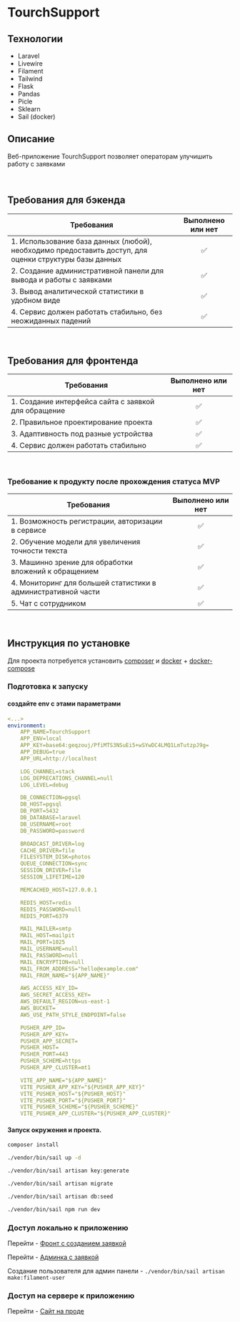# TourchSupport

## Технологии
- Laravel
- Livewire
- Filament
- Tailwind
- Flask
- Pandas
- Picle
- Sklearn
- Sail (docker)

## Описание
Веб-приложение TourchSupport позволяет операторам улучишить работу с заявками

<br>

## Требования для бэкенда
| Требования                                                                                             | Выполнено или нет | 
|--------------------------------------------------------------------------------------------------------|:-----------------:|
| 1. Использование база данных (любой), необходимо предоставить доступ, для оценки структуры базы данных |         ✅         |
| 2. Создание административной панели для вывода и работы с заявками                                     |         ✅         |
| 3. Вывод аналитической статистики в удобном виде                                                       |         ✅         |
| 4. Сервис должен работать стабильно, без неожиданных падений                                           |         ✅         |

<br>

## Требования для фронтенда
| Требования                                                   | Выполнено или нет | 
|--------------------------------------------------------------|:-----------------:|
| 1. Создание интерфейса сайта с заявкой для обращение         |         ✅         |
| 2. Правильное проектирование проекта                         |         ✅         |
| 3. Адаптивность под разные устройства                        |         ✅         |
| 4. Сервис должен работать стабильно |         ✅         |

<br>

### Требование к продукту после прохождения статуса MVP
| Требования                                                    | Выполнено или нет | 
|---------------------------------------------------------------|:-----------------:|
| 1. Возможность регистрации, авторизации в сервисе             |         ✅         |
| 2. Обучение модели для увеличения точности текста             |         ✅         |
| 3. Машинно зрение для обработки вложений к обращением         |         ✅         |
| 4. Мониторинг для большей статистики в административной части |         ✅        |
| 5. Чат с сотрудником                                          |         ✅         |

<br>

## Инструкция по установке
Для проекта потребуется установить [composer](https://getcomposer.org/) и
[docker](https://docs.docker.com/engine/install/) + [docker-compose](https://docs.docker.com/compose/install/linux/)

### Подготовка к запуску

#### создайте env с этами параметрами

```yaml
<...>
environment:
    APP_NAME=TourchSupport
    APP_ENV=local
    APP_KEY=base64:geqzouj/PfiMTS3NSuEi5+wSYwDC4LMQ1LmTutzpJ9g=
    APP_DEBUG=true
    APP_URL=http://localhost

    LOG_CHANNEL=stack
    LOG_DEPRECATIONS_CHANNEL=null
    LOG_LEVEL=debug

    DB_CONNECTION=pgsql
    DB_HOST=pgsql
    DB_PORT=5432
    DB_DATABASE=laravel
    DB_USERNAME=root
    DB_PASSWORD=password

    BROADCAST_DRIVER=log
    CACHE_DRIVER=file
    FILESYSTEM_DISK=photos
    QUEUE_CONNECTION=sync
    SESSION_DRIVER=file
    SESSION_LIFETIME=120

    MEMCACHED_HOST=127.0.0.1

    REDIS_HOST=redis
    REDIS_PASSWORD=null
    REDIS_PORT=6379

    MAIL_MAILER=smtp
    MAIL_HOST=mailpit
    MAIL_PORT=1025
    MAIL_USERNAME=null
    MAIL_PASSWORD=null
    MAIL_ENCRYPTION=null
    MAIL_FROM_ADDRESS="hello@example.com"
    MAIL_FROM_NAME="${APP_NAME}"

    AWS_ACCESS_KEY_ID=
    AWS_SECRET_ACCESS_KEY=
    AWS_DEFAULT_REGION=us-east-1
    AWS_BUCKET=
    AWS_USE_PATH_STYLE_ENDPOINT=false

    PUSHER_APP_ID=
    PUSHER_APP_KEY=
    PUSHER_APP_SECRET=
    PUSHER_HOST=
    PUSHER_PORT=443
    PUSHER_SCHEME=https
    PUSHER_APP_CLUSTER=mt1

    VITE_APP_NAME="${APP_NAME}"
    VITE_PUSHER_APP_KEY="${PUSHER_APP_KEY}"
    VITE_PUSHER_HOST="${PUSHER_HOST}"
    VITE_PUSHER_PORT="${PUSHER_PORT}"
    VITE_PUSHER_SCHEME="${PUSHER_SCHEME}"
    VITE_PUSHER_APP_CLUSTER="${PUSHER_APP_CLUSTER}"


```

#### Запуск окружения и проекта.
```bash
composer install

./vendor/bin/sail up -d

./vendor/bin/sail artisan key:generate

./vendor/bin/sail artisan migrate

./vendor/bin/sail artisan db:seed

./vendor/bin/sail npm run dev
```

### Доступ локально к приложению

Перейти - [Фронт с созданием заявкой](http://localhost)

Перейти - [Админка с заявкой](http://localhost/admin)

Создание пользователя для админ панели - ```./vendor/bin/sail artisan make:filament-user```

### Доступ на сервере к приложению

Перейти - [Сайт на проде](http://79.174.95.30/)

